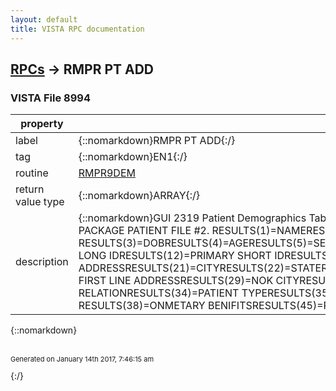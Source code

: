 ```yaml
---
layout: default
title: VISTA RPC documentation
---
```




## [RPCs](TableOfContent.md) &#8594; RMPR PT ADD 



### VISTA File 8994 


 property | value 
--- | --- 
 label | {::nomarkdown}RMPR PT ADD{:/}
 tag | {::nomarkdown}EN1{:/}
 routine | [RMPR9DEM](http://code.osehra.org/dox/Routine_RMPR9DEM_source.html)
 return value type | {::nomarkdown}ARRAY{:/}
 description | {::nomarkdown}GUI 2319 Patient Demographics Tab 1. Same routine for RMPR PT DEM REMOTE PROCEDURE. Pass the IEN of file 668 RESULTS COME FROM THE PIMS PACKAGE PATIENT FILE #2. RESULTS(1)=NAMERESULTS(2)=SSN  RESULTS(3)=DOBRESULTS(4)=AGERESULTS(5)=SEXRESULTS(6)=DODRESULTS(7)=RACERESULTS(8)=RELIGIONRESULTS(9)=MARRITAL STATUSRESULTS(11)=PRIMARY LONG IDRESULTS(12)=PRIMARY SHORT IDRESULTS(20)=FIRST LINE ST ADDRESSRESULTS(21)=CITYRESULTS(22)=STATERESULTS(23)=ZIPRESULTS(24)=COUNTYRESULTS(25)=PHONERESULTS(26)=ZIP+4RESULTS(27)=NOKRESULTS(28)=NOK FIRST LINE ADDRESSRESULTS(29)=NOK CITYRESULTS(30)=NOK STATERESULTS(31)=NOK ZIPRESULTS(32)=NOK PHONERESULTS(33)=NOK RELATIONRESULTS(34)=PATIENT TYPERESULTS(35)=PERIOD OF SERVICERESULTS(36)=PRIMARY ELIGIBILITY CODERESULTS(37)=ELIGIBILITY VERIFIED?RESULTS(38)=ONMETARY BENIFITSRESULTS(45)=PROSTHETICS DISABILITYRESULTS(46)=POW YES/NORESULTS(999)=0{:/}

{::nomarkdown} <br/><br/><p style="font-size: 11px">Generated on January 14th 2017, 7:46:15 am</p>{:/}